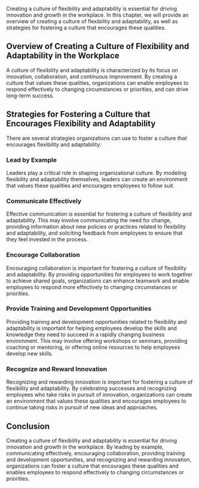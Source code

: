 
Creating a culture of flexibility and adaptability is essential for driving innovation and growth in the workplace. In this chapter, we will provide an overview of creating a culture of flexibility and adaptability, as well as strategies for fostering a culture that encourages these qualities.

Overview of Creating a Culture of Flexibility and Adaptability in the Workplace
-------------------------------------------------------------------------------

A culture of flexibility and adaptability is characterized by its focus on innovation, collaboration, and continuous improvement. By creating a culture that values these qualities, organizations can enable employees to respond effectively to changing circumstances or priorities, and can drive long-term success.

Strategies for Fostering a Culture that Encourages Flexibility and Adaptability
-------------------------------------------------------------------------------

There are several strategies organizations can use to foster a culture that encourages flexibility and adaptability:

### Lead by Example

Leaders play a critical role in shaping organizational culture. By modeling flexibility and adaptability themselves, leaders can create an environment that values these qualities and encourages employees to follow suit.

### Communicate Effectively

Effective communication is essential for fostering a culture of flexibility and adaptability. This may involve communicating the need for change, providing information about new policies or practices related to flexibility and adaptability, and soliciting feedback from employees to ensure that they feel invested in the process.

### Encourage Collaboration

Encouraging collaboration is important for fostering a culture of flexibility and adaptability. By providing opportunities for employees to work together to achieve shared goals, organizations can enhance teamwork and enable employees to respond more effectively to changing circumstances or priorities.

### Provide Training and Development Opportunities

Providing training and development opportunities related to flexibility and adaptability is important for helping employees develop the skills and knowledge they need to succeed in a rapidly changing business environment. This may involve offering workshops or seminars, providing coaching or mentoring, or offering online resources to help employees develop new skills.

### Recognize and Reward Innovation

Recognizing and rewarding innovation is important for fostering a culture of flexibility and adaptability. By celebrating successes and recognizing employees who take risks in pursuit of innovation, organizations can create an environment that values these qualities and encourages employees to continue taking risks in pursuit of new ideas and approaches.

Conclusion
----------

Creating a culture of flexibility and adaptability is essential for driving innovation and growth in the workplace. By leading by example, communicating effectively, encouraging collaboration, providing training and development opportunities, and recognizing and rewarding innovation, organizations can foster a culture that encourages these qualities and enables employees to respond effectively to changing circumstances or priorities.
